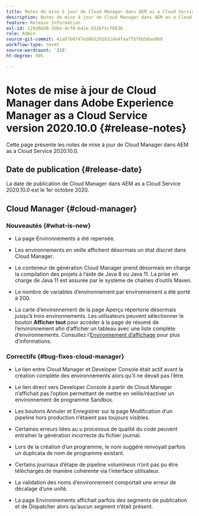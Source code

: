 ```yaml
---
title: Notes de mise à jour de Cloud Manager dans AEM as a Cloud Service version 2020.10.0
description: Notes de mise à jour de Cloud Manager dans AEM as a Cloud Service version 2020.10.0
feature: Release Information
exl-id: 129d0dd8-3d6e-4cf0-b42e-5526f5cf0836
role: Admin
source-git-commit: 41a67b0747ed665291631de4faa7fb7bb50aa9b9
workflow-type: tm+mt
source-wordcount: '310'
ht-degree: 90%

---
```


# Notes de mise à jour de Cloud Manager dans Adobe Experience Manager as a Cloud Service version 2020.10.0 {#release-notes}

Cette page présente les notes de mise à jour de Cloud Manager dans AEM as a Cloud Service 2020.10.0.

## Date de publication {#release-date}

La date de publication de Cloud Manager dans AEM as a Cloud Service 2020.10.0 est le 1er octobre 2020.

## Cloud Manager {#cloud-manager}

### Nouveautés {#what-is-new}

* La page Environnements a été repensée.

* Les environnements en veille affichent désormais un état discret dans Cloud Manager.

* Le conteneur de génération Cloud Manager prend désormais en charge la compilation des projets à l’aide de Java 8 ou Java 11. La prise en charge de Java 11 est assurée par le système de chaînes d’outils Maven.

* Le nombre de variables d’environnement par environnement a été porté à 200.

* La carte d’environnement de la page Aperçu répertorie désormais jusqu’à trois environnements. Les utilisateurs peuvent sélectionner le bouton **Afficher tout** pour accéder à la page de résumé de l’environnement afin d’afficher un tableau avec une liste complète d’environnements.
Consultez l’[Environnement d’affichage](/help/implementing/cloud-manager/manage-environments.md#viewing-environment) pour plus d’informations.


### Correctifs {#bug-fixes-cloud-manager}

* Le lien entre Cloud Manager et Developer Console était actif avant la création complète des environnements alors qu’il ne devait pas l’être.

* Le lien direct vers Developer Console à partir de Cloud Manager n’affichait pas l’option permettant de mettre en veille/réactiver un environnement de programme Sandbox.

* Les boutons Annuler et Enregistrer sur la page Modification d’un pipeline hors production n’étaient pas toujours visibles.

* Certaines erreurs liées au u processus de qualité du code peuvent entraîner la génération incorrecte du fichier journal.

* Lors de la création d’un programme, le nom suggéré renvoyait parfois un duplicata de nom de programme existant.

* Certains journaux d’étape de pipeline volumineux n’ont pas pu être téléchargés de manière cohérente via l’interface utilisateur.

* La validation des noms d’environnement comportait une erreur de décalage d’une unité.

* La page Environnements affichait parfois des segments de publication et de Dispatcher alors qu’aucun segment n’était présent.
